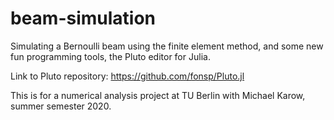 # beam-simulation
Simulating a Bernoulli beam using the finite element method, and some new fun programming tools, the Pluto editor for Julia.

Link to Pluto repository: https://github.com/fonsp/Pluto.jl

This is for a numerical analysis project at TU Berlin with Michael Karow, summer semester 2020.
